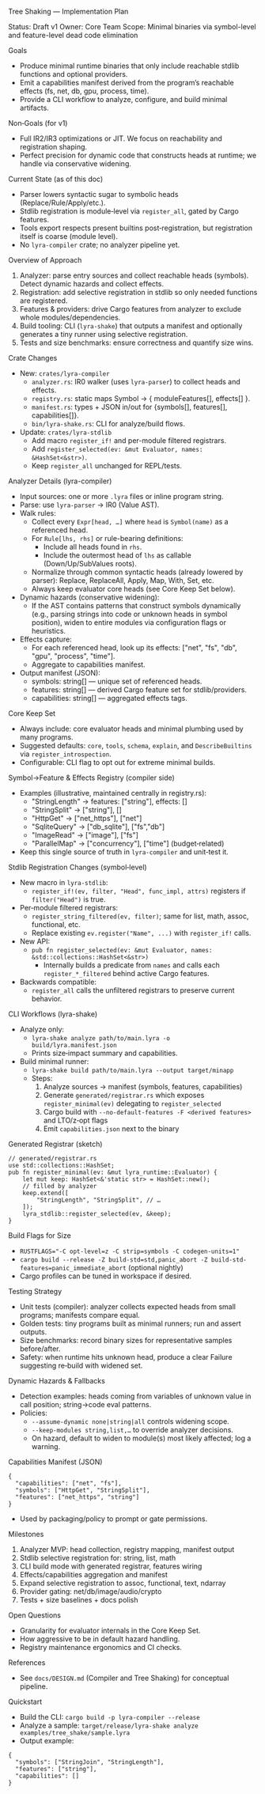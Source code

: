 Tree Shaking — Implementation Plan

Status: Draft v1
Owner: Core Team
Scope: Minimal binaries via symbol-level and feature-level dead code elimination

Goals
- Produce minimal runtime binaries that only include reachable stdlib functions and optional providers.
- Emit a capabilities manifest derived from the program’s reachable effects (fs, net, db, gpu, process, time).
- Provide a CLI workflow to analyze, configure, and build minimal artifacts.

Non‑Goals (for v1)
- Full IR2/IR3 optimizations or JIT. We focus on reachability and registration shaping.
- Perfect precision for dynamic code that constructs heads at runtime; we handle via conservative widening.

Current State (as of this doc)
- Parser lowers syntactic sugar to symbolic heads (Replace/Rule/Apply/etc.).
- Stdlib registration is module‑level via `register_all`, gated by Cargo features.
- Tools export respects present builtins post‑registration, but registration itself is coarse (module level).
- No `lyra-compiler` crate; no analyzer pipeline yet.

Overview of Approach
1) Analyzer: parse entry sources and collect reachable heads (symbols). Detect dynamic hazards and collect effects.
2) Registration: add selective registration in stdlib so only needed functions are registered.
3) Features & providers: drive Cargo features from analyzer to exclude whole modules/dependencies.
4) Build tooling: CLI (`lyra-shake`) that outputs a manifest and optionally generates a tiny runner using selective registration.
5) Tests and size benchmarks: ensure correctness and quantify size wins.

Crate Changes
- New: `crates/lyra-compiler`
  - `analyzer.rs`: IR0 walker (uses `lyra-parser`) to collect heads and effects.
  - `registry.rs`: static maps Symbol → { moduleFeatures[], effects[] }.
  - `manifest.rs`: types + JSON in/out for {symbols[], features[], capabilities[]}.
  - `bin/lyra-shake.rs`: CLI for analyze/build flows.
- Update: `crates/lyra-stdlib`
  - Add macro `register_if!` and per-module filtered registrars.
  - Add `register_selected(ev: &mut Evaluator, names: &HashSet<&str>)`.
  - Keep `register_all` unchanged for REPL/tests.

Analyzer Details (lyra-compiler)
- Input sources: one or more `.lyra` files or inline program string.
- Parse: use `lyra-parser` → IR0 (Value AST).
- Walk rules:
  - Collect every `Expr[head, …]` where `head` is `Symbol(name)` as a referenced head.
  - For `Rule[lhs, rhs]` or rule-bearing definitions:
    - Include all heads found in `rhs`.
    - Include the outermost head of `lhs` as callable (Down/Up/SubValues roots).
  - Normalize through common syntactic heads (already lowered by parser): Replace, ReplaceAll, Apply, Map, With, Set, etc.
  - Always keep evaluator core heads (see Core Keep Set below).
- Dynamic hazards (conservative widening):
  - If the AST contains patterns that construct symbols dynamically (e.g., parsing strings into code or unknown heads in symbol position), widen to entire modules via configuration flags or heuristics.
- Effects capture:
  - For each referenced head, look up its effects: ["net", "fs", "db", "gpu", "process", "time"].
  - Aggregate to capabilities manifest.
- Output manifest (JSON):
  - symbols: string[] — unique set of referenced heads.
  - features: string[] — derived Cargo feature set for stdlib/providers.
  - capabilities: string[] — aggregated effects tags.

Core Keep Set
- Always include: core evaluator heads and minimal plumbing used by many programs.
- Suggested defaults: `core`, `tools`, `schema`, `explain`, and `DescribeBuiltins` via `register_introspection`.
- Configurable: CLI flag to opt out for extreme minimal builds.

Symbol→Feature & Effects Registry (compiler side)
- Examples (illustrative, maintained centrally in registry.rs):
  - "StringLength" → features: ["string"], effects: []
  - "StringSplit" → ["string"], []
  - "HttpGet" → ["net_https"], ["net"]
  - "SqliteQuery" → ["db_sqlite"], ["fs","db"]
  - "ImageRead" → ["image"], ["fs"]
  - "ParallelMap" → ["concurrency"], ["time"] (budget‑related)
- Keep this single source of truth in `lyra-compiler` and unit‑test it.

Stdlib Registration Changes (symbol‑level)
- New macro in `lyra-stdlib`:
  - `register_if!(ev, filter, "Head", func_impl, attrs)` registers if `filter("Head")` is true.
- Per‑module filtered registrars:
  - `register_string_filtered(ev, filter)`; same for list, math, assoc, functional, etc.
  - Replace existing `ev.register("Name", ...)` with `register_if!` calls.
- New API:
  - `pub fn register_selected(ev: &mut Evaluator, names: &std::collections::HashSet<&str>)`
    - Internally builds a predicate from `names` and calls each `register_*_filtered` behind active Cargo features.
- Backwards compatible:
  - `register_all` calls the unfiltered registrars to preserve current behavior.

CLI Workflows (lyra-shake)
- Analyze only:
  - `lyra-shake analyze path/to/main.lyra -o build/lyra.manifest.json`
  - Prints size‑impact summary and capabilities.
- Build minimal runner:
  - `lyra-shake build path/to/main.lyra --output target/minapp`
  - Steps:
    1) Analyze sources → manifest (symbols, features, capabilities)
    2) Generate `generated/registrar.rs` which exposes `register_minimal(ev)` delegating to `register_selected`
    3) Cargo build with `--no-default-features -F <derived features>` and LTO/z‑opt flags
    4) Emit `capabilities.json` next to the binary

Generated Registrar (sketch)
```
// generated/registrar.rs
use std::collections::HashSet;
pub fn register_minimal(ev: &mut lyra_runtime::Evaluator) {
    let mut keep: HashSet<&'static str> = HashSet::new();
    // filled by analyzer
    keep.extend([
        "StringLength", "StringSplit", // …
    ]);
    lyra_stdlib::register_selected(ev, &keep);
}
```

Build Flags for Size
- `RUSTFLAGS="-C opt-level=z -C strip=symbols -C codegen-units=1"`
- `cargo build --release -Z build-std=std,panic_abort -Z build-std-features=panic_immediate_abort` (optional nightly)
- Cargo profiles can be tuned in workspace if desired.

Testing Strategy
- Unit tests (compiler): analyzer collects expected heads from small programs; manifests compare equal.
- Golden tests: tiny programs built as minimal runners; run and assert outputs.
- Size benchmarks: record binary sizes for representative samples before/after.
- Safety: when runtime hits unknown head, produce a clear Failure suggesting re‑build with widened set.

Dynamic Hazards & Fallbacks
- Detection examples: heads coming from variables of unknown value in call position; string→code eval patterns.
- Policies:
  - `--assume-dynamic none|string|all` controls widening scope.
  - `--keep-modules string,list,…` to override analyzer decisions.
  - On hazard, default to widen to module(s) most likely affected; log a warning.

Capabilities Manifest (JSON)
```
{
  "capabilities": ["net", "fs"],
  "symbols": ["HttpGet", "StringSplit"],
  "features": ["net_https", "string"]
}
```
- Used by packaging/policy to prompt or gate permissions.

Milestones
1) Analyzer MVP: head collection, registry mapping, manifest output
2) Stdlib selective registration for: string, list, math
3) CLI build mode with generated registrar, features wiring
4) Effects/capabilities aggregation and manifest
5) Expand selective registration to assoc, functional, text, ndarray
6) Provider gating: net/db/image/audio/crypto
7) Tests + size baselines + docs polish

Open Questions
- Granularity for evaluator internals in the Core Keep Set.
- How aggressive to be in default hazard handling.
- Registry maintenance ergonomics and CI checks.

References
- See `docs/DESIGN.md` (Compiler and Tree Shaking) for conceptual pipeline.

Quickstart
- Build the CLI: `cargo build -p lyra-compiler --release`
- Analyze a sample: `target/release/lyra-shake analyze examples/tree_shake/sample.lyra`
- Output example:
```
{
  "symbols": ["StringJoin", "StringLength"],
  "features": ["string"],
  "capabilities": []
}
```
